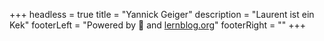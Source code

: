 +++
headless = true
title = "Yannick Geiger"
description = "Laurent ist ein Kek"
footerLeft = "Powered by 💛 and [lernblog.org](https://www.lernblog.org)"
footerRight = "[](https://www.lernblog.org)"
+++
